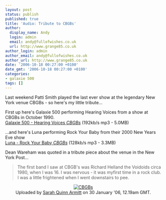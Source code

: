 ```yaml
---
layout: post
status: publish
published: true
title: 'Audio: Tribute to CBGBs'
author:
  display_name: Andy
  login: admin
  email: andy@fullofwishes.co.uk
  url: http://www.grange85.co.uk
author_login: admin
author_email: andy@fullofwishes.co.uk
author_url: http://www.grange85.co.uk
date: '2006-10-18 00:27:00 +0100'
date_gmt: '2006-10-18 00:27:00 +0100'
categories:
- galaxie 500
tags: []
---
```

<p>Last weekend Patti Smith played the last ever show at the legendary New York venue CBGBs - so here's my little tribute...</p>
<p>First up here's Galaxie 500 performing Hearing Voices from a show at CBGBs in October 1990.<br/><a href="http://www.box.net/shared/lxxiezxdah">Galaxie 500 - Hearing Voices <em>CBGBs</em></a> (192kb/s mp3 - 5.0MB)</p>
<p>...and here's Luna performing Rock Your Baby from their 2000 New Years Eve show<br/><a href="http://www.box.net/shared/vopq5nc9hf">Luna - Rock Your Baby <em>CBGBs</em></a> (128kb/s mp3 - 3.3MB)</p>
<p>Dean Wareham was quoted in a tribute piece about the venue in the New York Post...<br />
<blockquote>The first band I saw at CBGB's was Richard Helland the Voidoids circa 1980, when I was 16. I was nervous - it was myfirst time in a rock club. I was a little frightened when I went downstairs to pee.</p></blockquote>
<div align="center"><a href="http://flickr.com/photos/sarahquinn/92830966/"><img src="http://static.flickr.com/16/92830966_ce5e93df02.jpg" alt="CBGBs"/></a><br/>Uploaded by <a href="http://flickr.com/photos/sarahquinn/">Sarah Quinn Armitt</a> on 30 January '06, 12.19am GMT.</div>
